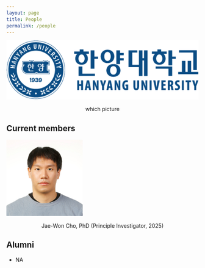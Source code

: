 ```yaml
---
layout: page
title: People
permalink: /people
---
```


<img src="/assets/img/logo.png" width="600"/>

<p style="text-align: center;">which picture</p>


## Current members

<img src="/assets/img/jaewon.jpg" width="200"/>

<p style="text-align: center;">Jae-Won Cho, PhD (Principle Investigator, 2025)</p>



## Alumni 

* NA


